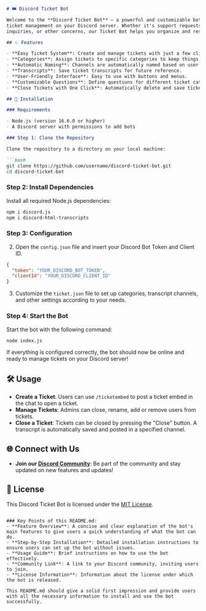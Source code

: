 
```markdown
# 🎟️ Discord Ticket Bot

Welcome to the **Discord Ticket Bot** – a powerful and customizable bot that simplifies 
ticket management on your Discord server. Whether it's support requests, purchase 
inquiries, or other concerns, our Ticket Bot helps you organize and respond quickly.

## ✨ Features

- **Easy Ticket System**: Create and manage tickets with just a few clicks.
- **Categories**: Assign tickets to specific categories to keep things organized.
- **Automatic Naming**: Channels are automatically named based on user responses.
- **Transcripts**: Save ticket transcripts for future reference.
- **User-Friendly Interface**: Easy to use with buttons and menus.
- **Customizable Questions**: Define questions for different ticket categories.
- **Close Tickets with One Click**: Automatically delete and save tickets.

## 🚀 Installation

### Requirements

- Node.js (version 16.6.0 or higher)
- A Discord server with permissions to add bots

### Step 1: Clone the Repository

Clone the repository to a directory on your local machine:

```bash
git clone https://github.com/username/discord-ticket-bot.git
cd discord-ticket-bot
```

### Step 2: Install Dependencies

Install all required Node.js dependencies:

```bash
npm i discord.js
npm i discord-html-transcripts
```

### Step 3: Configuration

2. Open the `config.json` file and insert your Discord Bot Token and Client ID.

```json
{
  "token": "YOUR_DISCORD_BOT_TOKEN",
  "clientId": "YOUR_DISCORD_CLIENT_ID"
}
```

3. Customize the `ticket.json` file to set up categories, transcript channels, and other settings according to your needs.

### Step 4: Start the Bot

Start the bot with the following command:

```bash
node index.js
```

If everything is configured correctly, the bot should now be online and ready to manage tickets on your Discord server!

## 🛠️ Usage

- **Create a Ticket**: Users can use `/ticketembed` to post a ticket embed in the chat to open a ticket.
- **Manage Tickets**: Admins can close, rename, add or remove users from tickets.
- **Close a Ticket**: Tickets can be closed by pressing the "Close" button. A transcript is automatically saved and posted in a specified channel.

## 🌐 Connect with Us

- **Join our [Discord Community](https://discord.gg/res-codes)**: Be part of the community and stay updated on new features and updates!

## 📜 License

This Discord Ticket Bot is licensed under the [MIT License](LICENSE).
```

### Key Points of this README.md:
- **Feature Overview**: A concise and clear explanation of the bot's main features to give users a quick understanding of what the bot can do.
- **Step-by-Step Installation**: Detailed installation instructions to ensure users can set up the bot without issues.
- **Usage Guide**: Brief instructions on how to use the bot effectively.
- **Community Link**: A link to your Discord community, inviting users to join.
- **License Information**: Information about the license under which the bot is released.

This README.md should give a solid first impression and provide users with all the necessary information to install and use the bot successfully.
